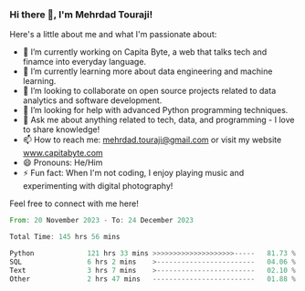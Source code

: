 ### Hi there 👋, I'm Mehrdad Touraji!


Here's a little about me and what I'm passionate about:

- 🔭 I’m currently working on Capita Byte, a web that talks tech and finamce into everyday language.
- 🌱 I’m currently learning more about data engineering and machine learning.
- 👯 I’m looking to collaborate on open source projects related to data analytics and software development.
- 🤔 I’m looking for help with advanced Python programming techniques.
- 💬 Ask me about anything related to tech, data, and programming - I love to share knowledge!
- 📫 How to reach me: mehrdad.touraji@gmail.com or visit my website www.capitabyte.com
- 😄 Pronouns: He/Him
- ⚡ Fun fact: When I'm not coding, I enjoy playing music and experimenting with digital photography!

Feel free to connect with me here!


<!--START_SECTION:waka-->

```rust
From: 20 November 2023 - To: 24 December 2023

Total Time: 145 hrs 56 mins

Python             121 hrs 33 mins >>>>>>>>>>>>>>>>>>>>-----   81.73 %
SQL                6 hrs 2 mins    >------------------------   04.06 %
Text               3 hrs 7 mins    >------------------------   02.10 %
Other              2 hrs 47 mins   -------------------------   01.88 %
```

<!--END_SECTION:waka-->
